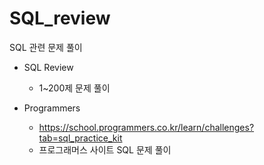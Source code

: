 # SQL_review
SQL 관련 문제 풀이 

* SQL Review 
  * 1~200제 문제 풀이

* Programmers
  * https://school.programmers.co.kr/learn/challenges?tab=sql_practice_kit
  * 프로그래머스 사이트 SQL 문제 풀이
